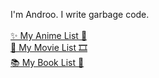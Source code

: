I'm Androo. I write garbage code.
<br>
<br>
<a href="https://myanimelist.net/animelist/VonSchweetz24?status=2">✨ My Anime List 🎌</a>
<br>
<a href="https://www.imdb.com/user/ur195526256/watchlist?ref_=ext_shr_lnk">🎥 My Movie List 🎞</a>
<br>
<a href="https://www.goodreads.com/review/list/148654979-andrew-chen?shelf=read">📚 My Book List 📖</a>
<br>